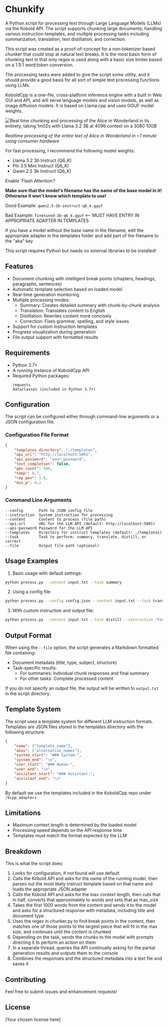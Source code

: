 # Chunkify

A Python script for processing text through Large Language Models (LLMs) via the Kobold API. The script supports chunking large documents, handling various instruction templates, and multiple processing tasks including summarization, translation, text distillation, and correction.

This script was created as a proof-of-concept for a non-tokenizer based chunker that could stop at natural text breaks. It is the most basic form of chunking text in that only regex is used along with a basic size limiter based on a 1.5:1 word:token conversion. 

The processing tasks were added to give the script some utility, and it should provide a good basis for all sort of simple text processing functions using LLMs.

KoboldCpp is a one-file, cross-platform inference engine with a built in Web GUI and API, and will serve language models and vision models, as well as image diffusion models. It is based on Llama.cpp and uses GGUF model weights.

![Real time chunking and processing of the Alice in Wonderland in its entirety, taking 1m02s with Llama 3.2 3B at 4096 context on a 3080 10GB](./screen.webp)

*Realtime processing of the entire text of Alice in Wonderland in ~1 minute using consumer hardware*

For fast processing, I recommend the following model weights:
- Llama 3.2 3b Instruct (Q6_K)
- Phi 3.5 Mini Instruct (Q6_K)
- Qwen 2.5 3b Instruct (Q6_K)

Enable 'Flash Attention'!

**Make sure that the model's filename has the name of the base model in it! Otherwise it won't know which template to use!**

Good Example: `qwen2.5-3b-instruct-q6_k.gguf`

Bad Example: `finetuned-3b-q6_k.gguf` <-- MUST HAVE ENTRY IN APPROPRIATE ADAPTER IN TEMPLATES

If you have a model without the base name in the filename, edit the appropriate adapter in the templates folder and add part of the filename to the "aka" key

This script requires Python but needs no external libraries to be installed!



## Features

- Document chunking with intelligent break points (chapters, headings, paragraphs, sentences)
- Automatic template selection based on loaded model
- Real-time generation monitoring
- Multiple processing modes:
  - Summary: Creates detailed summary with chunk-by-chunk analysis
  - Translation: Translates content to English
  - Distillation: Rewrites content more concisely
  - Correction: Fixes grammar, spelling, and style issues
- Support for custom instruction templates
- Progress visualization during generation
- File output support with formatted results

## Requirements

- Python 3.7+
- A running instance of KoboldCpp API
- Required Python packages:
  ```
  requests
  dataclasses (included in Python 3.7+)
  ```

## Configuration

The script can be configured either through command-line arguments or a JSON configuration file.

### Configuration File Format
```json
{
    "templates_directory": "./templates",
    "api_url": "http://localhost:5001",
    "api_password": "your_password",
    "text_completion": false,
    "gen_count": 500,
    "temp": 0.7,
    "rep_pen": 1.0,
    "min_p": 0.2
}
```

### Command Line Arguments

```
--config       Path to JSON config file
--instruction  System instruction for processing
--content      Content to process (file path)
--api-url      URL for the LLM API (default: http://localhost:5001)
--api-password Password for the LLM API
--templates    Directory for instruct templates (default: ./templates)
--task         Task to perform: summary, translate, distill, or correct
--file         Output file path (optional)
```

## Usage Examples

1. Basic usage with default settings:
```bash
python process.py --content input.txt --task summary
```

2. Using a config file:
```bash
python process.py --config config.json --content input.txt --task translate
```

3. With custom instruction and output file:
```bash
python process.py --content input.txt --task distill --instruction "Focus on technical details" --file output.md
```

## Output Format

When using the `--file` option, the script generates a Markdown formatted file containing:

- Document metadata (title, type, subject, structure)
- Task-specific results:
  - For summaries: Individual chunk responses and final summary
  - For other tasks: Complete processed content


If you do not specify an output file, the output will be written to `output.txt` in the script directory.

## Template System

The script uses a template system for different LLM instruction formats. Templates are JSON files stored in the templates directory with the following structure:

```json
{
    "name": ["template_name"],
    "akas": ["alternative_names"],
    "system_start": "### System:",
    "system_end": "\n",
    "user_start": "### Human:",
    "user_end": "\n",
    "assistant_start": "### Assistant:",
    "assistant_end": "\n"
}
```

By default we use the templates included in the KoboldCpp repo under `/kcpp_adapters`

## Limitations

- Maximum context length is determined by the loaded model
- Processing speed depends on the API response time
- Templates must match the format expected by the LLM

## Breakdown

This is what the script does:

1. Looks for configuration, if not found will use default
2. Calls the Kobold API and asks for the name of the running model, then parses out the most likely instruct template based on that name and loads the appropriate JSON adapter
3. Calls the Kobold API and asks for the max context length, then cuts that in half, converts that approximately to words and sets that as max_size
4. Takes the first 1000 words from the content and sends it to the model and asks for a structured response with metadata, including title and document type
5. Uses the regex in chunker.py to find break points in the content, then matches one of those points to the largest piece that will fit in the max size, and continues until the content is chunked
6. Depending on the task, sends the chunks to the model with prompts directing it to perform an action on them
7. In a separate thread, queries the API continually asking for the partial generation results and outputs them to the console
8. Combines the responses and the structured metadata into a text file and saves it

## Contributing

Feel free to submit issues and enhancement requests!

## License

[Your chosen license here]
